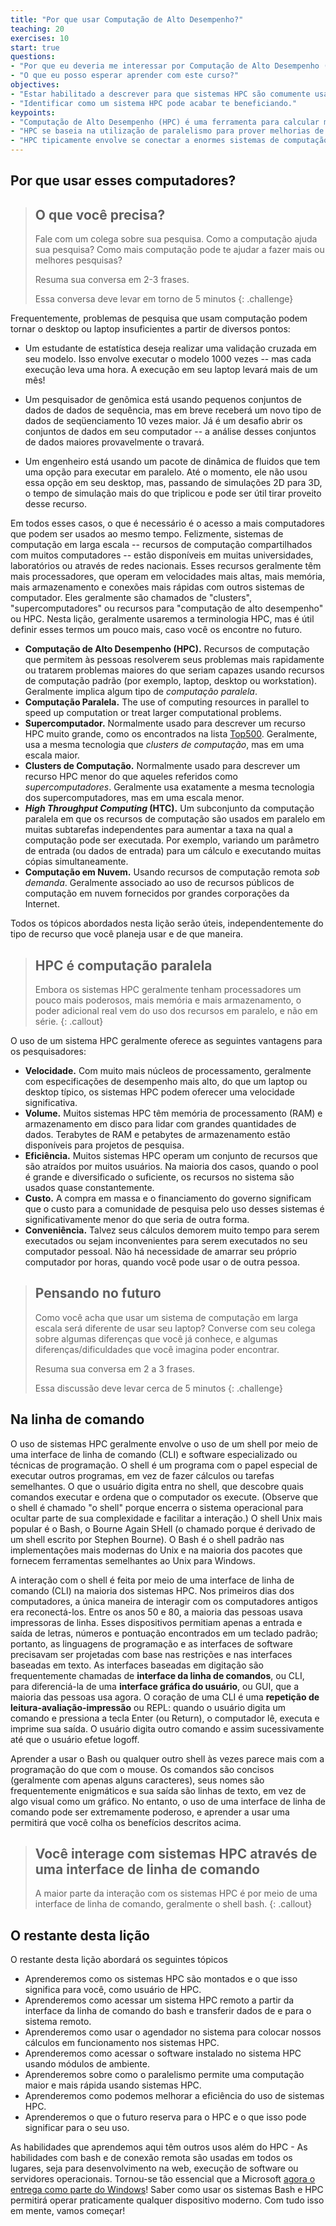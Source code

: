 ```yaml
---
title: "Por que usar Computação de Alto Desempenho?"
teaching: 20
exercises: 10
start: true
questions:
- "Por que eu deveria me interessar por Computação de Alto Desempenho (HPC)?"
- "O que eu posso esperar aprender com este curso?"
objectives:
- "Estar habilitado a descrever para que sistemas HPC são comumente usados"
- "Identificar como um sistema HPC pode acabar te beneficiando."  
keypoints:
- "Computação de Alto Desempenho (HPC) é uma ferramenta para calcular mais dados e/ou mais rápido do que é possível no teu computador."
- "HPC se baseia na utilização de paralelismo para prover melhorias de desempenho."
- "HPC tipicamente envolve se conectar a enormes sistemas de computação em qualquer lugar pelo mundo."
---
```


## Por que usar esses computadores?

> ## O que você precisa?  
>
> Fale com um colega sobre sua pesquisa. 
> Como a computação ajuda sua pesquisa? 
> Como mais computação pode te ajudar a fazer mais ou melhores pesquisas?  
>
> Resuma sua conversa em 2-3 frases.
> 
> Essa conversa deve levar em torno de 5 minutos
{: .challenge}

Frequentemente, problemas de pesquisa que usam computação podem tornar o desktop ou laptop insuficientes a partir de diversos pontos:

* Um estudante de estatística deseja realizar uma validação cruzada em seu modelo. Isso envolve executar o modelo 1000 vezes -- mas cada execução leva uma hora. A execução em seu laptop levará mais de um mês!

* Um pesquisador de genômica está usando pequenos conjuntos de dados de dados de sequência, mas em breve receberá um novo tipo de dados de seqüenciamento 10 vezes maior. Já é um desafio abrir os conjuntos de dados em seu computador -- a análise desses conjuntos de dados maiores provavelmente o travará.

* Um engenheiro está usando um pacote de dinâmica de fluidos que tem uma opção para executar em paralelo. Até o momento, ele não usou essa opção em seu desktop, mas, passando de simulações 2D para 3D, o tempo de simulação mais do que triplicou e pode ser útil tirar proveito desse recurso.  

Em todos esses casos, o que é necessário é o acesso a mais computadores que podem ser usados ao mesmo tempo. Felizmente, sistemas de computação em larga escala -- recursos de computação compartilhados com muitos computadores -- estão disponíveis em muitas universidades, laboratórios ou através de redes nacionais. Esses recursos geralmente têm mais processadores, que operam em velocidades mais altas, mais memória, mais armazenamento e conexões mais rápidas com outros sistemas de computador. Eles geralmente são chamados de "clusters", "supercomputadores" ou recursos para "computação de alto desempenho" ou HPC. Nesta lição, geralmente usaremos a terminologia HPC, mas é útil definir esses termos um pouco mais, caso você os encontre no futuro.

* **Computação de Alto Desempenho (HPC).** Recursos de computação que permitem às pessoas resolverem seus problemas mais rapidamente ou tratarem problemas maiores do que seriam capazes usando recursos de computação padrão (por exemplo, laptop, desktop ou workstation). Geralmente implica algum tipo de *computação paralela*.
* **Computação Paralela.** The use of computing resources in parallel to speed up computation or treat larger computational problems.
* **Supercomputador.** Normalmente usado para descrever um recurso HPC muito grande, como os encontrados na lista [Top500](http://www.top500.org). Geralmente, usa a mesma tecnologia que *clusters de computação*, mas em uma escala maior.
* **Clusters de Computação.** Normalmente usado para descrever um recurso HPC menor do que aqueles referidos como *supercomputadores*. Geralmente usa exatamente a mesma tecnologia dos supercomputadores, mas em uma escala menor.
* **_High Throughput Computing_ (HTC).** Um subconjunto da computação paralela em que os recursos de computação são usados em paralelo em muitas subtarefas independentes para aumentar a taxa na qual a computação pode ser executada. Por exemplo, variando um parâmetro de entrada (ou dados de entrada) para um cálculo e executando muitas cópias simultaneamente.
* **Computação em Nuvem.** Usando recursos de computação remota *sob demanda*. Geralmente associado ao uso de recursos públicos de computação em nuvem fornecidos por grandes corporações da Internet.

Todos os tópicos abordados nesta lição serão úteis, independentemente do tipo de recurso que você planeja usar e de que maneira. 

> ## HPC é computação paralela
> Embora os sistemas HPC geralmente tenham processadores um pouco mais poderosos, 
> mais memória e mais armazenamento, o poder adicional real vem do uso dos recursos em paralelo, 
> e não em série.
{: .callout}

O uso de um sistema HPC geralmente oferece as seguintes vantagens para os pesquisadores:

* **Velocidade.** Com muito mais núcleos de processamento, geralmente com especificações de desempenho mais alto, do que um laptop ou desktop típico, os sistemas HPC podem oferecer uma velocidade significativa.
* **Volume.** Muitos sistemas HPC têm memória de processamento (RAM) e armazenamento em disco para lidar com grandes quantidades de dados. Terabytes de RAM e petabytes de armazenamento estão disponíveis para projetos de pesquisa.
* **Eficiência.** Muitos sistemas HPC operam um conjunto de recursos que são atraídos por muitos usuários. Na maioria dos casos, quando o pool é grande e diversificado o suficiente, os recursos no sistema são usados ​​quase constantemente.
* **Custo.** A compra em massa e o financiamento do governo significam que o custo para a comunidade de pesquisa pelo uso desses sistemas é significativamente menor do que seria de outra forma.
* **Conveniência.** Talvez seus cálculos demorem muito tempo para serem executados ou sejam inconvenientes para serem executados no seu computador pessoal. Não há necessidade de amarrar seu próprio computador por horas, quando você pode usar o de outra pessoa.

> ## Pensando no futuro
>
> Como você acha que usar um sistema de computação em larga escala será diferente
> de usar seu laptop? Converse com seu colega sobre algumas
> diferenças que você já conhece, e algumas
> diferenças/dificuldades que você imagina poder encontrar.
>
> Resuma sua conversa em 2 a 3 frases.
>
> Essa discussão deve levar cerca de 5 minutos
{: .challenge}

## Na linha de comando

O uso de sistemas HPC geralmente envolve o uso de um shell por meio de uma interface de linha de comando (CLI) e software especializado ou técnicas de programação. O shell é um programa com o papel especial de executar outros programas, em vez de fazer cálculos ou tarefas semelhantes. O que o usuário digita entra no shell, que descobre quais comandos executar e ordena que o computador os execute. (Observe que o shell é chamado "o shell" porque encerra o sistema operacional para ocultar parte de sua complexidade e facilitar a interação.) O shell Unix mais popular é o Bash, o Bourne Again SHell (o chamado porque é derivado de um shell escrito por Stephen Bourne). O Bash é o shell padrão nas implementações mais modernas do Unix e na maioria dos pacotes que fornecem ferramentas semelhantes ao Unix para Windows.

A interação com o shell é feita por meio de uma interface de linha de comando (CLI) na maioria dos sistemas HPC. Nos primeiros dias dos computadores, a única maneira de interagir com os computadores antigos era reconectá-los. Entre os anos 50 e 80, a maioria das pessoas usava impressoras de linha. Esses dispositivos permitiam apenas a entrada e saída de letras, números e pontuação encontrados em um teclado padrão; portanto, as linguagens de programação e as interfaces de software precisavam ser projetadas com base nas restrições e nas interfaces baseadas em texto. As interfaces baseadas em digitação são frequentemente chamadas de **interface da linha de comandos**, ou CLI, para diferenciá-la de uma **interface gráfica do usuário**, ou GUI, que a maioria das pessoas usa agora. O coração de uma CLI é uma **repetição de leitura-avaliação-impressão** ou REPL: quando o usuário digita um comando e pressiona a tecla Enter (ou Return), o computador lê, executa e imprime sua saída. O usuário digita outro comando e assim sucessivamente até que o usuário efetue logoff.

Aprender a usar o Bash ou qualquer outro shell às vezes parece mais com a programação do que com o mouse. Os comandos são concisos (geralmente com apenas alguns caracteres), seus nomes são frequentemente enigmáticos e sua saída são linhas de texto, em vez de algo visual como um gráfico. No entanto, o uso de uma interface de linha de comando pode ser extremamente poderoso, e aprender a usar uma permitirá que você colha os benefícios descritos acima.

> ## Você interage com sistemas HPC através de uma interface de linha de comando
> A maior parte da interação com os sistemas HPC é por meio de uma interface de linha de comando, geralmente o
> shell bash.
{: .callout}


## O restante desta lição

O restante desta lição abordará os seguintes tópicos

* Aprenderemos como os sistemas HPC são montados e o que isso significa para você, como usuário de HPC.
* Aprenderemos como acessar um sistema HPC remoto a partir da interface da linha de comando do bash e transferir dados de e para o sistema remoto.
* Aprenderemos como usar o agendador no sistema para colocar nossos cálculos em funcionamento nos sistemas HPC.
* Aprenderemos como acessar o software instalado no sistema HPC usando módulos de ambiente.
* Aprenderemos sobre como o paralelismo permite uma computação maior e mais rápida usando sistemas HPC.
* Aprenderemos como podemos melhorar a eficiência do uso de sistemas HPC.
* Aprenderemos o que o futuro reserva para o HPC e o que isso pode significar para o seu uso.

As habilidades que aprendemos aqui têm outros usos além do HPC -
As habilidades com bash e de conexão remota são usadas em todos os lugares, seja para desenvolvimento na web, execução de software ou servidores operacionais.
Tornou-se tão essencial que a Microsoft
[agora o entrega como parte do Windows](https://www.microsoft.com/en-us/store/p/ubuntu/9nblggh4msv6)!
Saber como usar os sistemas Bash e HPC permitirá operar praticamente qualquer dispositivo moderno.
Com tudo isso em mente, vamos começar!
